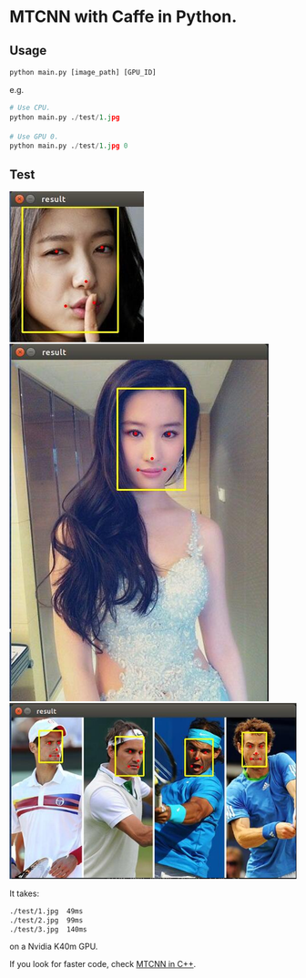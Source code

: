 # MTCNN with Caffe in Python.

## Usage
```Python
python main.py [image_path] [GPU_ID]
```
e.g.
```python
# Use CPU.
python main.py ./test/1.jpg

# Use GPU 0.
python main.py ./test/1.jpg 0
```

## Test
![1.jpg](./result/1.jpg)  
![2.jpg](./result/2.jpg)  
![3.jpg](./result/3.jpg)  


It takes:
```
./test/1.jpg  49ms  
./test/2.jpg  99ms  
./test/3.jpg  140ms  
```
on a Nvidia K40m GPU.

If you look for faster code, check [MTCNN in C++](https://github.com/DaFuCoding/MTCNN_Caffe).
